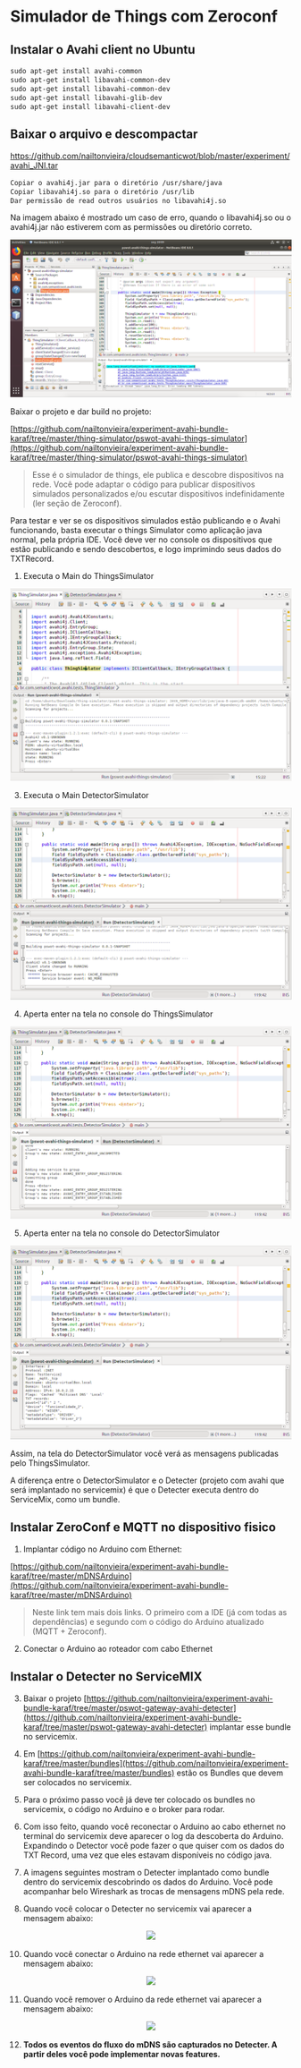 # Simulador de Things com Zeroconf

## Instalar o Avahi client no Ubuntu

    sudo apt-get install avahi-common
    sudo apt-get install libavahi-common-dev
    sudo apt-get install libavahi-common-dev
    sudo apt-get install libavahi-glib-dev
    sudo apt-get install libavahi-client-dev

## Baixar o arquivo e descompactar

https://github.com/nailtonvieira/cloudsemanticwot/blob/master/experiment/avahi_JNI.tar

    Copiar o avahi4j.jar para o diretório /usr/share/java 
    Copiar libavahi4j.so para o diretório /usr/lib 
    Dar permissão de read outros usuários no libavahi4j.so

Na imagem abaixo é mostrado um caso de erro, quando o libavahi4j.so ou o avahi4j.jar não estiverem com as permissões ou diretório correto.

![Caso a lib não esteja disponível](https://github.com/nailtonvieira/experiment-avahi-bundle-karaf/blob/master/img/1_caso_de_erro.png)

Baixar o projeto e dar build no projeto:

[https://github.com/nailtonvieira/experiment-avahi-bundle-karaf/tree/master/thing-simulator/pswot-avahi-things-simulator](https://github.com/nailtonvieira/experiment-avahi-bundle-karaf/tree/master/thing-simulator/pswot-avahi-things-simulator)

> Esse é o simulador de things, ele publica e descobre dispositivos na
> rede. Você pode adaptar o código para publicar dispositivos simulados
> personalizados e/ou escutar dispositivos indefinidamente (ler seção de
> Zeroconf).

Para testar e ver se os dispositivos simulados estão publicando e o Avahi funcionando, basta executar o things Simulator como aplicação java normal, pela própria IDE. Você deve ver no console os dispositivos que estão publicando e sendo descobertos, e logo imprimindo seus dados do TXTRecord.

1. Executa o Main do ThingsSimulator

![Executa o Main do ThingsSimulator](https://github.com/nailtonvieira/experiment-avahi-bundle-karaf/blob/master/img/2_executa_thing_simulator.png)

3. Executa o Main DetectorSimulator

![Executa o DetectorSimulator](https://github.com/nailtonvieira/experiment-avahi-bundle-karaf/blob/master/img/3_executa_detector.png)

4. Aperta enter na tela no console do ThingsSimulator

![Aperta enter na tela do ThingsSimulator](https://github.com/nailtonvieira/experiment-avahi-bundle-karaf/blob/master/img/4_aperta_enter_no_thing_simulator.png)

5. Aperta enter na tela no console do DetectorSimulator

![Aperta enter na tela no console do DetectorSimulator](https://github.com/nailtonvieira/experiment-avahi-bundle-karaf/blob/master/img/5_aperta_enter_no_detectot_simulator.png)

Assim, na tela do DetectorSimulator você verá as mensagens publicadas pelo ThingsSimulator.

A diferença entre o DetectorSimulator e o Detecter (projeto com avahi que será implantado no servicemix) é que o Detecter executa dentro do ServiceMix, como um bundle.

## Instalar ZeroConf e MQTT no dispositivo fisico

 1. Implantar código no Arduino com Ethernet:

[https://github.com/nailtonvieira/experiment-avahi-bundle-karaf/tree/master/mDNSArduino](https://github.com/nailtonvieira/experiment-avahi-bundle-karaf/tree/master/mDNSArduino)

> Neste link tem mais dois links. O primeiro com a IDE (já com todas as
> dependências) e segundo com o código do Arduino atualizado (MQTT + Zeroconf).

 2. Conectar o Arduino ao roteador com cabo Ethernet

## Instalar o Detecter no ServiceMIX

3. Baixar o projeto [https://github.com/nailtonvieira/experiment-avahi-bundle-karaf/tree/master/pswot-gateway-avahi-detecter](https://github.com/nailtonvieira/experiment-avahi-bundle-karaf/tree/master/pswot-gateway-avahi-detecter) implantar esse bundle no servicemix.

4. Em [https://github.com/nailtonvieira/experiment-avahi-bundle-karaf/tree/master/bundles](https://github.com/nailtonvieira/experiment-avahi-bundle-karaf/tree/master/bundles) estão os Bundles que devem ser colocados no servicemix.

5. Para o próximo passo você já deve ter colocado os bundles no servicemix, o código no Arduino e o broker para rodar.

6. Com isso feito, quando você reconectar o Arduino ao cabo ethernet no terminal do servicemix deve aparecer o log da descoberta do Arduino. Expandindo o Detector você pode fazer o que quiser com os dados do TXT Record, uma vez que eles estavam disponíveis no código java.

7. A imagens seguintes mostram o Detecter implantado como bundle dentro do servicemix descobrindo os dados do Arduino. Você pode acompanhar belo Wireshark as trocas de mensagens mDNS pela rede.

8.  Quando você colocar o Detecter no servicemix vai aparecer a mensagem abaixo:

<p align="center">
  <img src="https://github.com/nailtonvieira/cloudsemanticwot/blob/master/others/README-Elements/wireshark1.png"/>
</p>

10. Quando você conectar o Arduino na rede ethernet vai aparecer a mensagem abaixo:
 
<p align="center">
  <img src="https://github.com/nailtonvieira/cloudsemanticwot/blob/master/others/README-Elements/wireshark2.png"/>
</p>

11. Quando você remover o Arduino da rede ethernet vai aparecer a mensagem abaixo:
 
<p align="center">
  <img src="https://github.com/nailtonvieira/cloudsemanticwot/blob/master/others/README-Elements/wireshark3.png"/>
</p>

12. **Todos os eventos do fluxo do mDNS são capturados no Detecter. A partir deles você pode implementar novas features.**

